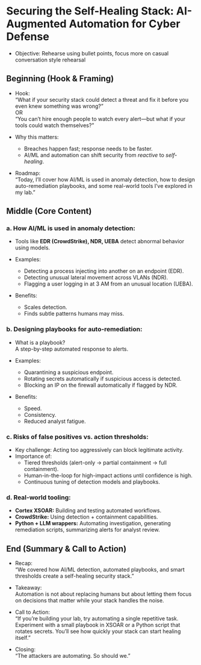 # Securing the Self-Healing Stack: AI-Augmented Automation for Cyber Defense

- Objective: Rehearse using bullet points, focus more on casual conversation style rehearsal

## Beginning (Hook & Framing)

- Hook:  
  “What if your security stack could detect a threat and fix it before you even knew something was wrong?”  
  OR  
  “You can’t hire enough people to watch every alert—but what if your tools could watch themselves?”

- Why this matters:  
  - Breaches happen fast; response needs to be faster.  
  - AI/ML and automation can shift security from *reactive* to *self-healing*.

- Roadmap:  
  “Today, I’ll cover how AI/ML is used in anomaly detection, how to design auto-remediation playbooks, and some real-world tools I’ve explored in my lab.”

## Middle (Core Content)

### a. How AI/ML is used in anomaly detection:

- Tools like **EDR (CrowdStrike), NDR, UEBA** detect abnormal behavior using models.  
- Examples:
  - Detecting a process injecting into another on an endpoint (EDR).
  - Detecting unusual lateral movement across VLANs (NDR).
  - Flagging a user logging in at 3 AM from an unusual location (UEBA).

- Benefits:
  - Scales detection.
  - Finds subtle patterns humans may miss.

### b. Designing playbooks for auto-remediation:

- What is a playbook?  
  A step-by-step automated response to alerts.
  
- Examples:
  - Quarantining a suspicious endpoint.  
  - Rotating secrets automatically if suspicious access is detected.  
  - Blocking an IP on the firewall automatically if flagged by NDR.

- Benefits:
  - Speed.
  - Consistency.
  - Reduced analyst fatigue.

### c. Risks of false positives vs. action thresholds:

- Key challenge: Acting too aggressively can block legitimate activity.  
- Importance of:
  - Tiered thresholds (alert-only → partial containment → full containment).  
  - Human-in-the-loop for high-impact actions until confidence is high.  
  - Continuous tuning of detection models and playbooks.

### d. Real-world tooling:

- **Cortex XSOAR:** Building and testing automated workflows.  
- **CrowdStrike:** Using detection + containment capabilities.  
- **Python + LLM wrappers:** Automating investigation, generating remediation scripts, summarizing alerts for analyst review.

## End (Summary & Call to Action)

- Recap:  
  “We covered how AI/ML detection, automated playbooks, and smart thresholds create a self-healing security stack.”

- Takeaway:  
  Automation is not about replacing humans but about letting them focus on decisions that matter while your stack handles the noise.

- Call to Action:  
  “If you’re building your lab, try automating a single repetitive task. Experiment with a small playbook in XSOAR or a Python script that rotates secrets. You’ll see how quickly your stack can start healing itself.”

- Closing:  
  “The attackers are automating. So should we.”


